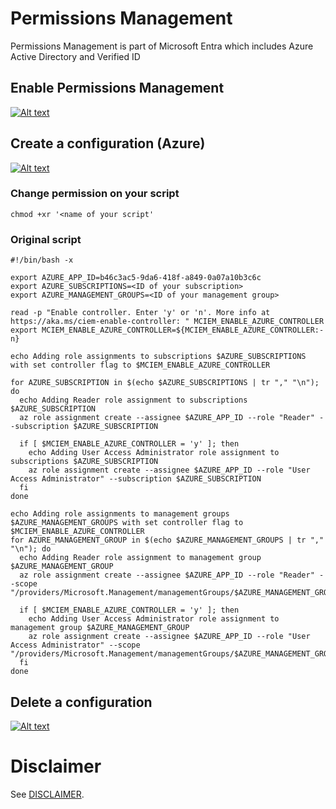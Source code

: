 # Permissions Management
Permissions Management is part of Microsoft Entra which includes Azure Active Directory and Verified ID


## Enable Permissions Management

[![Alt text](https://img.youtube.com/vi/KiZny9ihP_s/0.jpg)](https://youtu.be/KiZny9ihP_s)



## Create a configuration (Azure)

[![Alt text](https://img.youtube.com/vi/5ru5M7aOvZk/0.jpg)](https://youtu.be/5ru5M7aOvZk)

### Change permission on your script
```
chmod +xr '<name of your script'
```

### Original script
```
#!/bin/bash -x

export AZURE_APP_ID=b46c3ac5-9da6-418f-a849-0a07a10b3c6c
export AZURE_SUBSCRIPTIONS=<ID of your subscription>
export AZURE_MANAGEMENT_GROUPS=<ID of your management group>

read -p "Enable controller. Enter 'y' or 'n'. More info at https://aka.ms/ciem-enable-controller: " MCIEM_ENABLE_AZURE_CONTROLLER
export MCIEM_ENABLE_AZURE_CONTROLLER=${MCIEM_ENABLE_AZURE_CONTROLLER:-n}

echo Adding role assignments to subscriptions $AZURE_SUBSCRIPTIONS with set controller flag to $MCIEM_ENABLE_AZURE_CONTROLLER

for AZURE_SUBSCRIPTION in $(echo $AZURE_SUBSCRIPTIONS | tr "," "\n"); do
  echo Adding Reader role assignment to subscriptions $AZURE_SUBSCRIPTION
  az role assignment create --assignee $AZURE_APP_ID --role "Reader" --subscription $AZURE_SUBSCRIPTION

  if [ $MCIEM_ENABLE_AZURE_CONTROLLER = 'y' ]; then
    echo Adding User Access Administrator role assignment to subscriptions $AZURE_SUBSCRIPTION
    az role assignment create --assignee $AZURE_APP_ID --role "User Access Administrator" --subscription $AZURE_SUBSCRIPTION
  fi
done

echo Adding role assignments to management groups $AZURE_MANAGEMENT_GROUPS with set controller flag to $MCIEM_ENABLE_AZURE_CONTROLLER
for AZURE_MANAGEMENT_GROUP in $(echo $AZURE_MANAGEMENT_GROUPS | tr "," "\n"); do
  echo Adding Reader role assignment to management group $AZURE_MANAGEMENT_GROUP
  az role assignment create --assignee $AZURE_APP_ID --role "Reader" --scope "/providers/Microsoft.Management/managementGroups/$AZURE_MANAGEMENT_GROUP"

  if [ $MCIEM_ENABLE_AZURE_CONTROLLER = 'y' ]; then
    echo Adding User Access Administrator role assignment to management group $AZURE_MANAGEMENT_GROUP
    az role assignment create --assignee $AZURE_APP_ID --role "User Access Administrator" --scope "/providers/Microsoft.Management/managementGroups/$AZURE_MANAGEMENT_GROUP"
  fi
done
```


## Delete a configuration

[![Alt text](https://img.youtube.com/vi/GgOSQtzwkc0/0.jpg)](https://youtu.be/GgOSQtzwkc0)



# Disclaimer
See [DISCLAIMER](./DISCLAIMER.md).